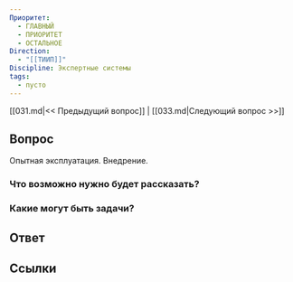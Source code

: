 ```yaml
---
Приоритет:
  - ГЛАВНЫЙ
  - ПРИОРИТЕТ
  - ОСТАЛЬНОЕ
Direction:
  - "[[ТИИП]]" 
Discipline: Экспертные системы 
tags:
  - пусто
---
```

[[031.md|<< Предыдущий вопрос]] | [[033.md|Следующий вопрос >>]]
## Вопрос

Опытная эксплуатация. Внедрение.

### Что возможно нужно будет рассказать?

### Какие могут быть задачи?

## Ответ

## Ссылки
